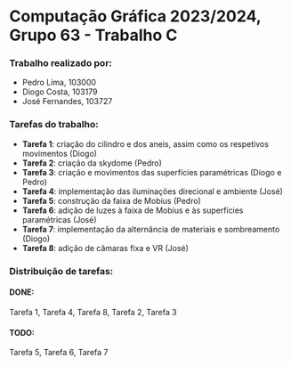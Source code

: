 # Computação Gráfica 2023/2024, Grupo 63 - Trabalho C

### Trabalho realizado por:
- Pedro Lima, 103000
- Diogo Costa, 103179
- José Fernandes, 103727

### Tarefas do trabalho:
- **Tarefa 1**: criação do cilindro e dos aneis, assim como os respetivos movimentos (Diogo)
- **Tarefa 2**: criação da skydome (Pedro)
- **Tarefa 3**: criação e movimentos das superfícies paramétricas (Diogo e Pedro)
- **Tarefa 4**: implementação das iluminações direcional e ambiente (José)
- **Tarefa 5**: construção da faixa de Mobius (Pedro)
- **Tarefa 6**: adição de luzes à faixa de Mobius e às superfícies paramétricas (José)
- **Tarefa 7**: implementação da alternância de materiais e sombreamento (Diogo)
- **Tarefa 8**: adição de câmaras fixa e VR (José)

### Distribuição de tarefas:
#### DONE:
Tarefa 1, Tarefa 4, Tarefa 8, Tarefa 2, Tarefa 3

#### TODO:
Tarefa 5, Tarefa 6, Tarefa 7